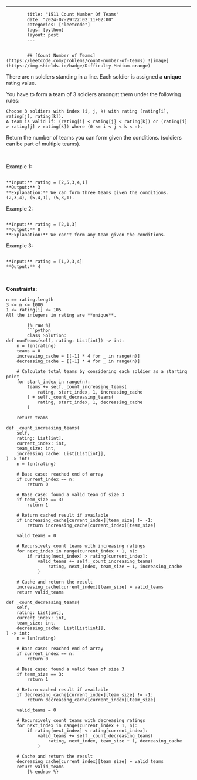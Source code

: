 ---
            title: "1511 Count Number Of Teams"
            date: "2024-07-29T22:02:11+02:00"
            categories: ["leetcode"]
            tags: [python]
            layout: post
            ---
            

            ## [Count Number of Teams](https://leetcode.com/problems/count-number-of-teams) ![image](https://img.shields.io/badge/Difficulty-Medium-orange)

There are n soldiers standing in a line. Each soldier is assigned a **unique** rating value.

You have to form a team of 3 soldiers amongst them under the following rules:

	Choose 3 soldiers with index (i, j, k) with rating (rating[i], rating[j], rating[k]).
	A team is valid if: (rating[i] < rating[j] < rating[k]) or (rating[i] > rating[j] > rating[k]) where (0 <= i < j < k < n).

Return the number of teams you can form given the conditions. (soldiers can be part of multiple teams).

 

Example 1:

```

**Input:** rating = [2,5,3,4,1]
**Output:** 3
**Explanation:** We can form three teams given the conditions. (2,3,4), (5,4,1), (5,3,1). 

```

Example 2:

```

**Input:** rating = [2,1,3]
**Output:** 0
**Explanation:** We can't form any team given the conditions.

```

Example 3:

```

**Input:** rating = [1,2,3,4]
**Output:** 4

```

 

**Constraints:**

	n == rating.length
	3 <= n <= 1000
	1 <= rating[i] <= 105
	All the integers in rating are **unique**.

            {% raw %}
            ```python
            class Solution:
    def numTeams(self, rating: List[int]) -> int:
        n = len(rating)
        teams = 0
        increasing_cache = [[-1] * 4 for _ in range(n)]
        decreasing_cache = [[-1] * 4 for _ in range(n)]

        # Calculate total teams by considering each soldier as a starting point
        for start_index in range(n):
            teams += self._count_increasing_teams(
                rating, start_index, 1, increasing_cache
            ) + self._count_decreasing_teams(
                rating, start_index, 1, decreasing_cache
            )

        return teams

    def _count_increasing_teams(
        self,
        rating: List[int],
        current_index: int,
        team_size: int,
        increasing_cache: List[List[int]],
    ) -> int:
        n = len(rating)

        # Base case: reached end of array
        if current_index == n:
            return 0

        # Base case: found a valid team of size 3
        if team_size == 3:
            return 1

        # Return cached result if available
        if increasing_cache[current_index][team_size] != -1:
            return increasing_cache[current_index][team_size]

        valid_teams = 0

        # Recursively count teams with increasing ratings
        for next_index in range(current_index + 1, n):
            if rating[next_index] > rating[current_index]:
                valid_teams += self._count_increasing_teams(
                    rating, next_index, team_size + 1, increasing_cache
                )

        # Cache and return the result
        increasing_cache[current_index][team_size] = valid_teams
        return valid_teams

    def _count_decreasing_teams(
        self,
        rating: List[int],
        current_index: int,
        team_size: int,
        decreasing_cache: List[List[int]],
    ) -> int:
        n = len(rating)

        # Base case: reached end of array
        if current_index == n:
            return 0

        # Base case: found a valid team of size 3
        if team_size == 3:
            return 1

        # Return cached result if available
        if decreasing_cache[current_index][team_size] != -1:
            return decreasing_cache[current_index][team_size]

        valid_teams = 0

        # Recursively count teams with decreasing ratings
        for next_index in range(current_index + 1, n):
            if rating[next_index] < rating[current_index]:
                valid_teams += self._count_decreasing_teams(
                    rating, next_index, team_size + 1, decreasing_cache
                )

        # Cache and return the result
        decreasing_cache[current_index][team_size] = valid_teams
        return valid_teams
            {% endraw %}
            